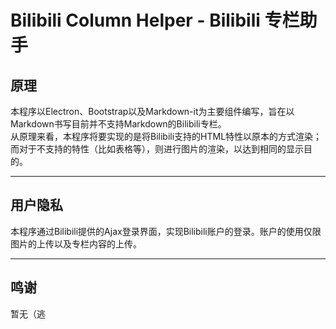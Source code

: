 # Bilibili Column Helper - Bilibili 专栏助手
## 原理
本程序以Electron、Bootstrap以及Markdown-it为主要组件编写，旨在以Markdown书写目前并不支持Markdown的Bilibili专栏。  
从原理来看，本程序将要实现的是将Bilibili支持的HTML特性以原本的方式渲染；而对于不支持的特性（比如表格等），则进行图片的渲染，以达到相同的显示目的。  

---
## 用户隐私
本程序通过Bilibili提供的Ajax登录界面，实现Bilibili账户的登录。账户的使用仅限图片的上传以及专栏内容的上传。

---
## 鸣谢
暂无（逃